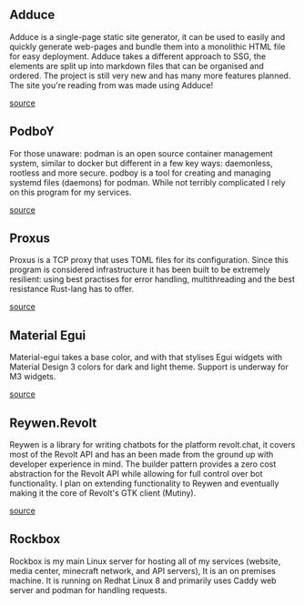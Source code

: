 ## Adduce
<div class="holder">
    Adduce is a single-page static site generator, it can be used to easily and quickly generate web-pages and bundle them into a monolithic HTML file for easy deployment. Adduce takes a different approach to SSG, the elements are split up into markdown files that can be organised and ordered. The project is still very new and has many more features planned. The site you're reading from was made using Adduce!

<a class="button" href="https://github.com/toastxc/Adduce">source</a>
</div>


## PodboY
<div class="holder" >
For those unaware: podman is an open source container management system, similar to docker but different in a few key ways: daemonless, rootless and more secure. podboy is a tool for creating and managing systemd files (daemons) for podman. While not terribly complicated I rely on this program for my services.

<a class="button" href="https://github.com/toastxc/podboy">source</a>
</div>

## Proxus
<div class="holder" >
Proxus is a TCP proxy that uses TOML files for its configuration. Since this program is considered infrastructure it has been built to be extremely resilient: using best practises for error handling, multithreading and the best resistance Rust-lang has to offer.

<a class="button" href="https://github.com/toastxc/proxus">source</a>
</div>



## Material Egui
<div class="holder">
Material-egui takes a base color, and with that stylises Egui widgets with Material Design 3 colors for dark and light theme. Support is underway for M3 widgets.

<a class="button" href="https://github.com/toastxc/material-egui">source</a>
</div>

## Reywen.Revolt
<div class="holder">
    Reywen is a library for writing chatbots for the platform revolt.chat, it covers most of the Revolt API and has an been made from the ground up with developer experience in mind. The builder pattern provides a zero cost abstraction for the Revolt API while allowing for full control over bot functionality. I plan on extending functionality to Reywen and eventually making it the core of Revolt's GTK client (Mutiny).

<a class="button" href="https://github.com/toastxc/Reywen-Revolt">source</a>
</div>


## Rockbox
<div class="holder">
    Rockbox is my main Linux server for hosting all of my services (website, media center, minecraft network, and API servers), It is an on premises machine. It is running on Redhat Linux 8 and primarily uses Caddy web server and podman for handling requests.
</div>


